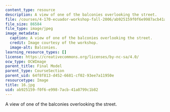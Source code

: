 ```yaml
---
content_type: resource
description: A view of one of the balconies overlooking the street.
file: /courses/4-170-ecuador-workshop-fall-2006/ab925159f0f6e9987acb41a8799c1b82_16.jpg
file_size: 86584
file_type: image/jpeg
image_metadata:
  caption: A view of one of the balconies overlooking the street.
  credit: Image courtesy of the workshop.
  image-alt: Balconies.
learning_resource_types: []
license: https://creativecommons.org/licenses/by-nc-sa/4.0/
ocw_type: OCWImage
parent_title: Final Model
parent_type: CourseSection
parent_uid: 64f8f813-d452-6681-cf02-93ee7a11950e
resourcetype: Image
title: 16.jpg
uid: ab925159-f0f6-e998-7acb-41a8799c1b82
---
```

A view of one of the balconies overlooking the street.